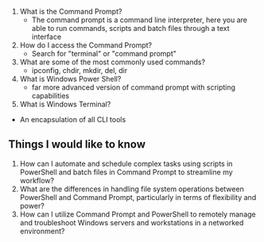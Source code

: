 1. What is the Command Prompt?
   * The command prompt is a command line interpreter, here you are able to run commands, scripts and batch files through a text interface 
3. How do I access the Command Prompt?
   * Search for "terminal" or "command prompt"
5. What are some of the most commonly used commands?
   * ipconfig, chdir, mkdir, del, dir
7. What is Windows Power Shell?
   * far more advanced version of command prompt with scripting capabilities
9. What is Windows Terminal?
  * An encapsulation of all CLI tools
## Things I would like to know 
1. How can I automate and schedule complex tasks using scripts in PowerShell and batch files in Command Prompt to streamline my workflow?
2. What are the differences in handling file system operations between PowerShell and Command Prompt, particularly in terms of flexibility and power?
3. How can I utilize Command Prompt and PowerShell to remotely manage and troubleshoot Windows servers and workstations in a networked environment?
